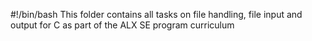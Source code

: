 #!/bin/bash
This folder contains all tasks on file handling, file input and output for C as part of the ALX SE program curriculum
